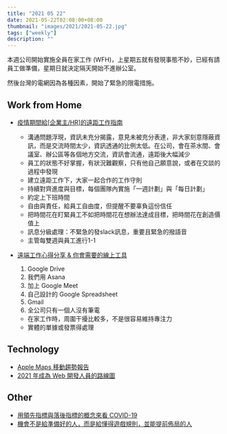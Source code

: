 ```yaml
---
title: "2021 05 22"
date: 2021-05-22T02:08:00+08:00
thumbnail: "images/2021/2021-05-22.jpg"
tags: ["weekly"]
description: ""
---
```


本週公司開始實施全員在家工作 (WFH)，上星期五就有發現事態不妙，已經有請員工做準備，星期日就決定隔天開始不進辦公室。

然後台灣的電網因為各種因素，開始了緊急的限電措施。


## Work from Home

- [疫情期間給[企業主/HR]的遠距工作指南](https://bizthinking.com.tw/2021/05/18/remote-work-guideline-for-business/)
    - 溝通問題浮現，資訊未充分揭露，意見未被充分表達，非大家刻意隱蔽資訊，而是交流時間太少，資訊透通的比例太低。在公司，會在茶水間、會議室、辦公區等各個地方交流，資訊會流通，遠距後大幅減少
    - 員工的狀態不好掌握，有狀況難觀察，只有他自己願意說，或者在交談的過程中發現
    - 建立遠距工作下，大家一起合作的工作守則
    - 持續對齊進度與目標，每個團隊內實施「一週計劃」與「每日計劃」
    - 約定上下班時間
    - 自由與責任，給員工自由度，但提醒不要辜負這份信任
    - 把時間花在盯緊員工不如把時間花在想辦法達成目標，把時間花在創造價值上
    - 訊息分級處理：不緊急的發slack訊息，重要且緊急的撥語音
    - 主管每雙週與員工進行1-1
- [遠端工作心得分享 & 你會需要的線上工具](https://www.darencademy.com/article/view/id/16812)
    1. Google Drive
    2. 我們用 Asana
    3. 加上 Google Meet
    4. 自己設計的 Google Spreadsheet
    5. Gmail
    6. 全公司只有一個人沒有筆電

    - 在家工作時，周圍干擾比較多，不是很容易維持專注力
    - 實體的單據或發票得處理

## Technology

- [Apple Maps 移動趨勢報告](https://covid19.apple.com/mobility)
- [2021 年成為 Web 開發人員的路線圖](https://github.com/goodjack/developer-roadmap-chinese)

## Other

- [用領先指標與落後指標的概念來看 COVID-19](https://panmike21.medium.com/take-a-look-on-the-data-of-covid-19-from-the-perspective-of-leading-and-lagging-indicator-62a1bd68b83e)
- [機會不是給準備好的人，而是給懂得遊戲規則，並能提前佈局的人](https://bizthinking.com.tw/2021/05/19/22360/)
